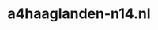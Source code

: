 ---
layout: post
title:  "a4haaglanden-n14.nl"
internal_url:  "/data/a4haaglanden-n14.nl.html"
categories: dutchgov
---